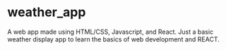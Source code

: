 # weather_app
A web app made using HTML/CSS, Javascript, and React. Just a basic weather display app to learn the basics of web development and REACT.
